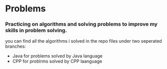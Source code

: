 # Problems

### Practicing on algorithms and solving problems to improve my skills in problem solving.

you can find all the algorithms i solved in the repo files under two seperated branches:

* Java for problems solved by Java language
* CPP for problrms solved by CPP laanguage
